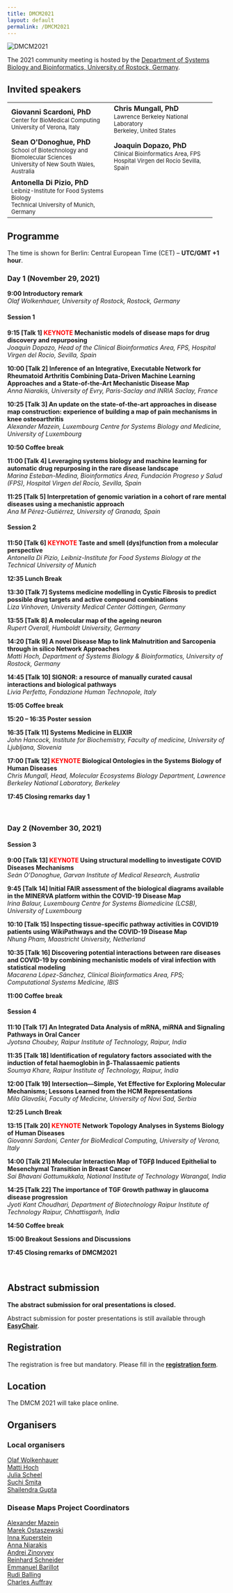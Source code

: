 ```yaml
---
title: DMCM2021
layout: default
permalink: /DMCM2021
---
```

<img src="../images/places/DMCM2021_banner.jpg" alt="DMCM2021"/>

The 2021 community meeting is hosted by the <a target="_blank" href="https://www.sbi.uni-rostock.de/">Department of Systems Biology and Bioinformatics, University of Rostock, Germany</a>.


## Invited speakers

<table>
  <tr>
    <td style="width: 220px;"><p style="margin:1px;"><strong>Giovanni Scardoni, PhD</strong></p><p style="margin:1px; line-height:100%;"><font size="2">Center for BioMedical Computing<br/>University of Verona, Italy</font></p></td>
    <td style="width: 220px;"><p style="margin:1px;"><strong>Chris Mungall, PhD</strong></p><p style="margin:1px; line-height:100%;"><font size="2">Lawrence Berkeley National Laboratory<br/>Berkeley, United States</font></p></td>
  </tr>
  <tr>
    <td style="width: 220px;"><p style="margin:1px;"><strong>Sean O'Donoghue, PhD</strong></p><p style="margin:1px; line-height:100%;"><font size="2">School of Biotechnology and Biomolecular Sciences<br/>University of New South Wales, Australia</font></p></td>
    <td style="width: 220px;"><p style="margin:1px;"><strong>Joaquin Dopazo, PhD</strong></p><p style="margin:1px; line-height:100%;"><font size="2">Clinical Bioinformatics Area, FPS<br/>Hospital Virgen del Rocio Sevilla, Spain</font></p></td>
  </tr>
  <tr>
    <td style="width: 220px;"><p style="margin:1px;"><strong>Antonella Di Pizio, PhD</strong></p><p style="margin:1px; line-height:100%;"><font size="2">Leibniz-Institute for Food Systems Biology<br/>Technical University of Munich, Germany</font></p></td>
    <td style="width: 220px;"><p style="margin:1px;"><strong></strong></p><p style="margin:1px; line-height:100%;"><font size="2"><br/></font></p></td>
  </tr>
</table>

## Programme

The time is shown for Berlin: Central European Time (CET) &ndash; **UTC/GMT +1 hour**. 

### Day 1 (November 29, 2021)

  **9:00  Introductory remark**
	<br>_Olaf Wolkenhauer, University of Rostock, Rostock, Germany_

#### Session 1

  **9:15	[Talk 1] <strong><font color="red">KEYNOTE</font></strong> Mechanistic models of disease maps for drug discovery and repurposing**
	 <br>_Joaquin Dopazo, Head of the Clinical Bioinformatics Area, FPS, Hospital Virgen del Rocio, Sevilla, Spain_

  **10:00 [Talk 2] Inference of an Integrative, Executable Network for Rheumatoid Arthritis Combining Data-Driven Machine Learning Approaches and a State-of-the-Art Mechanistic Disease Map** 
   <br>_Anna Niarakis, University of Evry, Paris-Saclay and INRIA Saclay, France_

  **10:25	[Talk 3] An update on the state-of-the-art approaches in disease map construction: experience of building a map of pain mechanisms in knee osteoarthritis**
	 <br>_Alexander Mazein, Luxembourg Centre for Systems Biology and Medicine, University of Luxembourg_ 

**10:50	Coffee break**

  **11:00	[Talk 4] Leveraging systems biology and machine learning for automatic drug repurposing in the rare disease landscape**
   <br>_Marina Esteban-Medina, Bioinformatics Área, Fundación Progreso y Salud (FPS), Hospital Virgen del Rocío, Sevilla, Spain_

**11:25	[Talk 5] Interpretation of genomic variation in a cohort of rare mental diseases using a mechanistic approach**
	 <br>_Ana M Pérez-Gutiérrez, University of Granada, Spain_

#### Session 2

**11:50	[Talk 6] <strong><font color="red">KEYNOTE</font></strong> Taste and smell (dys)function from a molecular perspective**
	 <br>_Antonella Di Pizio, Leibniz-Institute for Food Systems Biology at the Technical University of Munich_

**12:35	Lunch Break**

**13:30	[Talk 7] Systems medicine modelling in Cystic Fibrosis to predict possible drug targets and active compound combinations**
	 <br>_Liza Vinhoven, University Medical Center Göttingen, Germany_

**13:55 [Talk 8] A molecular map of the ageing neuron**
	 <br>_Rupert Overall, Humboldt University, Germany_

**14:20	[Talk 9] A novel Disease Map to link Malnutrition and Sarcopenia through in silico Network Approaches**
	 <br>_Matti Hoch, Department of Systems Biology & Bioinformatics, University of Rostock, Germany_

**14:45	[Talk 10] SIGNOR: a resource of manually curated causal interactions and biological pathways**
	 <br>_Livia Perfetto, Fondazione Human Technopole, Italy_

**15:05 Coffee break**

**15:20 – 16:35 Poster session**

**16:35	[Talk 11] Systems Medicine in ELIXIR**
	 <br>_John Hancock, Institute for Biochemistry, Faculty of medicine, University of Ljubljana, Slovenia_

**17:00	[Talk 12] <strong><font color="red">KEYNOTE</font></strong> Biological Ontologies in the Systems Biology of Human Diseases**
	 <br>_Chris Mungall, Head, Molecular Ecosystems Biology Department, Lawrence Berkeley National Laboratory, Berkeley_

**17:45	Closing remarks day 1**

<br>
 
### Day 2 (November 30, 2021)


#### Session 3

  **9:00	[Talk 13] <strong><font color="red">KEYNOTE</font></strong> Using structural modelling to investigate COVID Diseases Mechanisms**
	 <br>_Seán O’Donoghue, Garvan Institute of Medical Research, Australia_

  **9:45	[Talk 14] Initial FAIR assessment of the biological diagrams available in the MINERVA platform within the COVID-19 Disease Map**
	 <br>_Irina Balaur, Luxembourg Centre for Systems Biomedicine (LCSB), University of Luxembourg_

  **10:10	[Talk 15] Inspecting tissue-specific pathway activities in COVID19 patients using WikiPathways and the COVID-19 Disease Map**
	 <br>_Nhung Pham, Maastricht University, Netherland_
  
  **10:35	[Talk 16] Discovering potential interactions between rare diseases and COVID-19 by combining mechanistic models of viral infection with statistical modeling**
	 <br>_Macarena López-Sánchez, Clinical Bioinformatics Area, FPS; Computational Systems Medicine, IBIS_

**11:00	Coffee break**

#### Session 4

**11:10	[Talk 17] An Integrated Data Analysis of mRNA, miRNA and Signaling Pathways in Oral Cancer**
	 <br>_Jyotsna Choubey, Raipur Institute of Technology, Raipur, India_

**11:35	[Talk 18] Identification of regulatory factors associated with the induction of fetal haemoglobin in β-Thalassaemic patients**
	 <br>_Soumya Khare, Raipur Institute of Technology, Raipur, India_

**12:00	[Talk 19] Intersection—Simple, Yet Effective for Exploring Molecular Mechanisms; Lessons Learned from the HCM Representations**
	 <br>_Mila Glavaški, Faculty of Medicine, University of Novi Sad, Serbia_

**12:25 Lunch Break**

**13:15	[Talk 20] <strong><font color="red">KEYNOTE</font></strong> Network Topology Analyses in Systems Biology of Human Diseases**
	 <br>_Giovanni Sardoni, Center for BioMedical Computing, University of Verona, Italy_

**14:00	[Talk 21]	Molecular Interaction Map of TGFβ Induced Epithelial to Mesenchymal Transition in Breast Cancer**
	 <br>_Sai Bhavani Gottumukkala, National Institute of Technology Warangal, India_

**14:25	[Talk 22]	The importance of TGF Growth pathway in glaucoma disease progression**
	 <br>_Jyoti Kant Choudhari, Department of Biotechnology Raipur Institute of Technology Raipur, Chhattisgarh, India_

**14:50	Coffee break**

**15:00 Breakout Sessions and Discussions**

**17:45	Closing remarks of DMCM2021**

<br>

## Abstract submission

<strong>The abstract submission for oral presentations is closed.</strong>

Abstract submission for poster presentations is still available through <strong><font color="Navy"><a target="_blank" href="https://easychair.org/my/conference?conf=dmcm2021">EasyChair</a></font></strong>.

## Registration

The registration is free but mandatory. Please fill in the <strong><font color="Navy"><a target="_blank" href="https://forms.gle/ksEkKLavFRbeGwWD6">registration form</a></font></strong>.

## Location

The DMCM 2021 will take place online.

## Organisers

### Local organisers

<p><a href="mailto:olaf.wolkenhauer@uni-rostock.de">Olaf Wolkenhauer</a>  
<br /><a href="mailto:matti.hoch@uni-rostock.de">Matti Hoch</a>
<br /><a href="mailto:julia.scheel@uni-rostock.de">Julia Scheel</a>
<br /><a href="mailto:suchi.smita@uni-rostock.de">Suchi Smita</a>  
<br /><a href="mailto:shailendra.gupta@uni-rostock.de">Shailendra Gupta</a>  
</p>

### Disease Maps Project Coordinators

<p><a href="mailto:a.mazein@gmail.com">Alexander Mazein</a>
<br /><a href="mailto:marek.ostaszewski@uni.lu">Marek Ostaszewski</a>
<br /><a href="mailto:inna.kuperstein@curie.fr">Inna Kuperstein</a>
<br /><a href="mailto:anna.niaraki@univ-evry.fr">Anna Niarakis</a>
<br /><a href="mailto:andrei.zinovyev@curie.fr">Andrei Zinovyev</a>
<br /><a href="mailto:reinhard.schneider@uni.lu">Reinhard Schneider</a>
<br /><a href="mailto:emmanuel.barillot@curie.fr ">Emmanuel Barillot</a>
<br /><a href="mailto:rudi.balling@uni.lu">Rudi Balling</a>
<br /><a href="mailto:cauffray@eisbm.org">Charles Auffray</a>
</p>


<!--## Contact-->

<!--## Co-organizers-->
